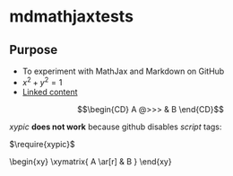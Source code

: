 # mdmathjaxtests

Purpose
-------

* To experiment with MathJax and Markdown on GitHub 
* $x^2+y^2=1$
* [Linked content](linked.md)

$$\begin{CD} A @>>> & B \end{CD}$$

*xypic* **does not work** because github disables _script_ tags:
<script type="text/javascript" src="xypic.js">
</script>

$\require{xypic}$


\begin{xy}
 \xymatrix{ A \ar[r] & B }
\end{xy}
